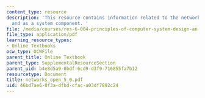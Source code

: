 ```yaml
---
content_type: resource
description: 'This resource contains information related to the network as a system
  and as a system component. '
file: /media/courses/res-6-004-principles-of-computer-system-design-an-introduction-spring-2009/46bd7ae60f3adfbdcfaca03df7892c24_networks_open_5_0.pdf
file_type: application/pdf
learning_resource_types:
- Online Textbooks
ocw_type: OCWFile
parent_title: Online Textbook
parent_type: SupplementalResourceSection
parent_uid: b4e8d5a9-0bdf-6cd9-d3f9-716855fa7b12
resourcetype: Document
title: networks_open_5_0.pdf
uid: 46bd7ae6-0f3a-dfbd-cfac-a03df7892c24
---
```

